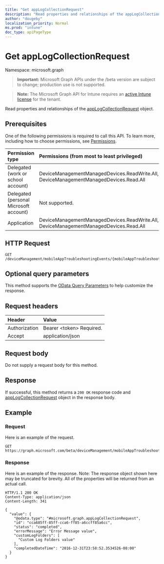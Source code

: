 ```yaml
---
title: "Get appLogCollectionRequest"
description: "Read properties and relationships of the appLogCollectionRequest object."
author: "dougeby"
localization_priority: Normal
ms.prod: "intune"
doc_type: apiPageType
---
```


# Get appLogCollectionRequest

Namespace: microsoft.graph

> **Important:** Microsoft Graph APIs under the /beta version are subject to change; production use is not supported.

> **Note:** The Microsoft Graph API for Intune requires an [active Intune license](https://go.microsoft.com/fwlink/?linkid=839381) for the tenant.

Read properties and relationships of the [appLogCollectionRequest](../resources/intune-devices-applogcollectionrequest.md) object.

## Prerequisites
One of the following permissions is required to call this API. To learn more, including how to choose permissions, see [Permissions](/graph/permissions-reference).

|Permission type|Permissions (from most to least privileged)|
|:---|:---|
|Delegated (work or school account)|DeviceManagementManagedDevices.ReadWrite.All, DeviceManagementManagedDevices.Read.All|
|Delegated (personal Microsoft account)|Not supported.|
|Application|DeviceManagementManagedDevices.ReadWrite.All, DeviceManagementManagedDevices.Read.All|

## HTTP Request
<!-- {
  "blockType": "ignored"
}
-->
``` http
GET /deviceManagement/mobileAppTroubleshootingEvents/{mobileAppTroubleshootingEventId}/appLogCollectionRequests/{appLogCollectionRequestId}
```

## Optional query parameters
This method supports the [OData Query Parameters](/graph/query-parameters) to help customize the response.

## Request headers
|Header|Value|
|:---|:---|
|Authorization|Bearer &lt;token&gt; Required.|
|Accept|application/json|

## Request body
Do not supply a request body for this method.

## Response
If successful, this method returns a `200 OK` response code and [appLogCollectionRequest](../resources/intune-devices-applogcollectionrequest.md) object in the response body.

## Example

### Request
Here is an example of the request.
``` http
GET https://graph.microsoft.com/beta/deviceManagement/mobileAppTroubleshootingEvents/{mobileAppTroubleshootingEventId}/appLogCollectionRequests/{appLogCollectionRequestId}
```

### Response
Here is an example of the response. Note: The response object shown here may be truncated for brevity. All of the properties will be returned from an actual call.
``` http
HTTP/1.1 200 OK
Content-Type: application/json
Content-Length: 341

{
  "value": {
    "@odata.type": "#microsoft.graph.appLogCollectionRequest",
    "id": "cca685ff-85ff-cca6-ff85-a6ccff85a6cc",
    "status": "completed",
    "errorMessage": "Error Message value",
    "customLogFolders": [
      "Custom Log Folders value"
    ],
    "completedDateTime": "2016-12-31T23:58:52.3534526-08:00"
  }
}
```





